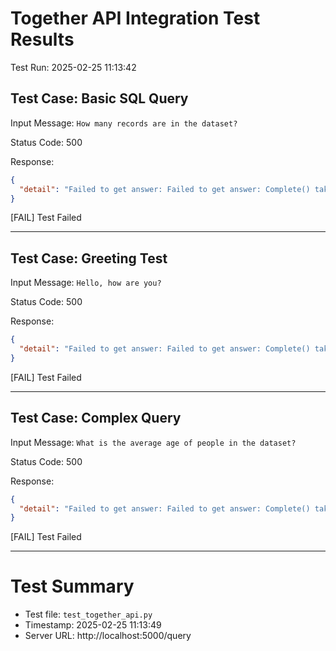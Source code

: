 # Together API Integration Test Results

Test Run: 2025-02-25 11:13:42

## Test Case: Basic SQL Query

Input Message: `How many records are in the dataset?`

Status Code: 500

Response:
```json
{
  "detail": "Failed to get answer: Failed to get answer: Complete() takes no arguments"
}
```

[FAIL] Test Failed

---

## Test Case: Greeting Test

Input Message: `Hello, how are you?`

Status Code: 500

Response:
```json
{
  "detail": "Failed to get answer: Failed to get answer: Complete() takes no arguments"
}
```

[FAIL] Test Failed

---

## Test Case: Complex Query

Input Message: `What is the average age of people in the dataset?`

Status Code: 500

Response:
```json
{
  "detail": "Failed to get answer: Failed to get answer: Complete() takes no arguments"
}
```

[FAIL] Test Failed

---

# Test Summary

- Test file: `test_together_api.py`
- Timestamp: 2025-02-25 11:13:49
- Server URL: http://localhost:5000/query
